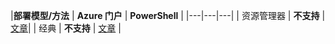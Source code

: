 |**部署模型/方法** | **Azure 门户** | **PowerShell** | |---|---|---| | 资源管理器 | **不支持** | [文章](../articles/expressroute/expressroute-howto-coexist-resource-manager.md)| | 经典 | **不支持** | [文章](../articles/expressroute/expressroute-howto-coexist-classic.md) |
